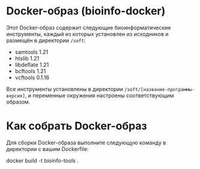 # Docker-образ (bioinfo-docker)

Этот Docker-образ содержит следующие биоинформатические инструменты, каждый из которых установлен из исходников и размещён в директории `/soft`:

- samtools 1.21
- htslib 1.21
- libdeflate 1.21
- bcftools 1.21
- vcftools 0.1.16

Все инструменты установлены в директории `/soft/[название-программы-версия]`, и переменные окружения настроены соответствующим образом.

# Как собрать Docker-образ

Для сборки Docker-образа выполните следующую команду в директории с вашим Dockerfile:

docker build -t bioinfo-tools .

